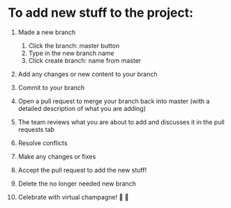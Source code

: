# To add new stuff to the project:
1. Made a new branch
   1. Click the branch: master button
   2. Type in the new branch name
   3. Click create branch: name from master
2. Add any changes or new content to your branch
3. Commit to your branch
4. Open a pull request to merge your branch back into master (with a detailed description of what you are adding)

5. The team reviews what you are about to add and discusses it in the pull requests tab
6. Resolve conflicts
7. Make any changes or fixes
8. Accept the pull request to add the new stuff!
9. Delete the no longer needed new branch

10. Celebrate with virtual champagne! :champagne: :confetti_ball:
